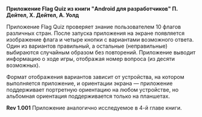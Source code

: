 <b>Приложение Flag Quiz из книги "Android для разработчиков" П. Дейтел, Х. Дейтел, А. Уолд</b>

Приложение Flag Quiz проверяет знание пользователем 10 флагов различных стран. 
После запуска приложения на экране появляется изображение флага и четыре кнопки с вариантами возможного ответа. 
Один из вариантов правильный, а остальные (неправильные) выбираются случайным образом без повторений. 
Приложение выводит информацию о ходе игры, отображая номер вопроса (из десяти возможных).

Формат отображения вариантов зависит от устройства, на котором выполняется приложение, и ориентации экрана — 
приложение поддерживает портретную ориентацию на любом устройстве, но альбомная ориентация поддерживается только на планшетах.



<b>Rev 1.001</b>
Приложение аналогично исследуемое в 4-й главе книги.

